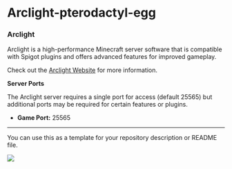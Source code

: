 # Arclight-pterodactyl-egg

### Arclight

Arclight is a high-performance Minecraft server software that is compatible with Spigot plugins and offers advanced features for improved gameplay. 

Check out the [Arclight Website](https://arclightmc.org) for more information.

**Server Ports**

The Arclight server requires a single port for access (default 25565) but additional ports may be required for certain features or plugins.

- **Game Port:** 25565

---

You can use this as a template for your repository description or README file.

![](.github/arclightlogo.jpg)
